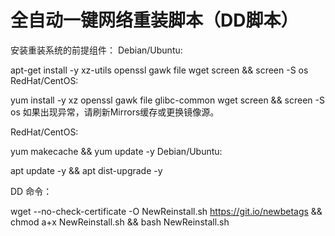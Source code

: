# 全自动一键网络重装脚本（DD脚本）
安装重装系统的前提组件：
Debian/Ubuntu:


apt-get install -y xz-utils openssl gawk file wget screen && screen -S os
RedHat/CentOS:


yum install -y xz openssl gawk file glibc-common wget screen && screen -S os
如果出现异常，请刷新Mirrors缓存或更换镜像源。

RedHat/CentOS:


yum makecache && yum update -y
Debian/Ubuntu:


apt update -y && apt dist-upgrade -y
 

DD 命令：

wget --no-check-certificate -O NewReinstall.sh https://git.io/newbetags && chmod a+x NewReinstall.sh && bash NewReinstall.sh
